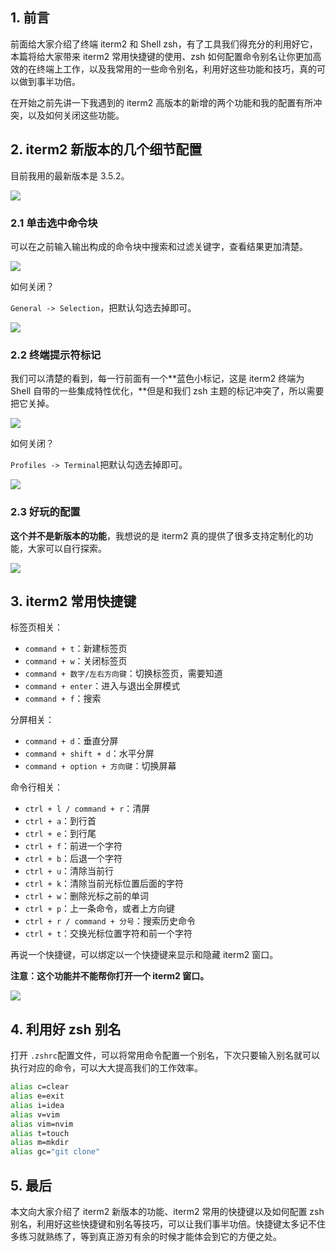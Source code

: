 ## 1. 前言
前面给大家介绍了终端 iterm2 和 Shell zsh，有了工具我们得充分的利用好它，本篇将给大家带来 iterm2 常用快捷键的使用、zsh 如何配置命令别名让你更加高效的在终端上工作，以及我常用的一些命令别名，利用好这些功能和技巧，真的可以做到事半功倍。

在开始之前先讲一下我遇到的 iterm2 高版本的新增的两个功能和我的配置有所冲突，以及如何关闭这些功能。

## 2. iterm2 新版本的几个细节配置
目前我用的最新版本是 <font style="color:rgba(0, 0, 0, 0.85);">3.5.2。</font>

![](https://cdn.nlark.com/yuque/0/2024/png/1863084/1719027019445-65ed68a1-14d1-441b-b74f-8967e9948b59.png)

### 2.1 单击选中命令块
可以在之前输入输出构成的命令块中搜索和过滤关键字，查看结果更加清楚。

![](https://cdn.nlark.com/yuque/0/2024/png/1863084/1719026918661-0962ca5c-82ea-4fdb-83bd-04b5ee3bd2fd.png)

如何关闭？

`General -> Selection`，把默认勾选去掉即可。

![](https://cdn.nlark.com/yuque/0/2024/png/1863084/1719027123546-5156ae7e-bfc2-4062-919c-6fd7a4a59335.png)

### 2.2 终端提示符标记
我们可以清楚的看到，每一行前面有一个**蓝色小标记，这是 iterm2 终端为 Shell 自带的一些集成特性优化，**但是和我们 zsh 主题的标记冲突了，所以需要把它关掉。

![](https://cdn.nlark.com/yuque/0/2024/png/1863084/1719027278934-1e463ae7-345e-465f-b3a3-d4830c32a2b5.png)

如何关闭？

`Profiles -> Terminal`把默认勾选去掉即可。

![](https://cdn.nlark.com/yuque/0/2024/png/1863084/1719027506015-1e3a2ccf-d74f-4dda-8afb-1c7fd9f8a4ab.png)

### 2.3 好玩的配置
**这个并不是新版本的功能**，我想说的是 iterm2 真的提供了很多支持定制化的功能，大家可以自行探索。

![](https://cdn.nlark.com/yuque/0/2024/png/1863084/1719027881832-4130daa3-b010-4806-afc0-57ea1eb6fec0.png)

## 3. iterm2 常用快捷键
标签页相关：

+ `command + t`：新建标签页
+ `command + w`：关闭标签页
+ `command + 数字/左右方向键`：切换标签页，需要知道
+ `command + enter`：进入与退出全屏模式
+ `command + f`：搜索

分屏相关：

+ `command + d`：垂直分屏
+ `command + shift + d`：水平分屏
+ `command + option + 方向键`：切换屏幕

命令行相关：

+ `ctrl + l / command + r`：清屏
+ `ctrl + a`：到行首
+ `ctrl + e`：到行尾
+ `ctrl + f`：前进一个字符
+ `ctrl + b`：后退一个字符
+ `ctrl + u`：清除当前行
+ `ctrl + k`：清除当前光标位置后面的字符
+ `ctrl + w`：删除光标之前的单词
+ `ctrl + p`：上一条命令，或者上方向键
+ `ctrl + r / command + 分号`：搜索历史命令
+ `ctrl + t`：交换光标位置字符和前一个字符

再说一个快捷键，可以绑定以一个快捷键来显示和隐藏 iterm2 窗口。

**注意：这个功能并不能帮你打开一个 iterm2 窗口。**

![](https://cdn.nlark.com/yuque/0/2024/png/1863084/1719030538164-d46d2586-4446-4441-a052-a3f35649f563.png)

## 4. 利用好 zsh 别名
打开 `.zshrc`配置文件，可以将常用命令配置一个别名，下次只要输入别名就可以执行对应的命令，可以大大提高我们的工作效率。

```bash
alias c=clear
alias e=exit
alias i=idea
alias v=vim
alias vim=nvim
alias t=touch
alias m=mkdir
alias gc="git clone"
```

## 5. 最后
本文向大家介绍了 iterm2 新版本的功能、iterm2 常用的快捷键以及如何配置 zsh 别名，利用好这些快捷键和别名等技巧，可以让我们事半功倍。快捷键太多记不住多练习就熟练了，等到真正游刃有余的时候才能体会到它的方便之处。